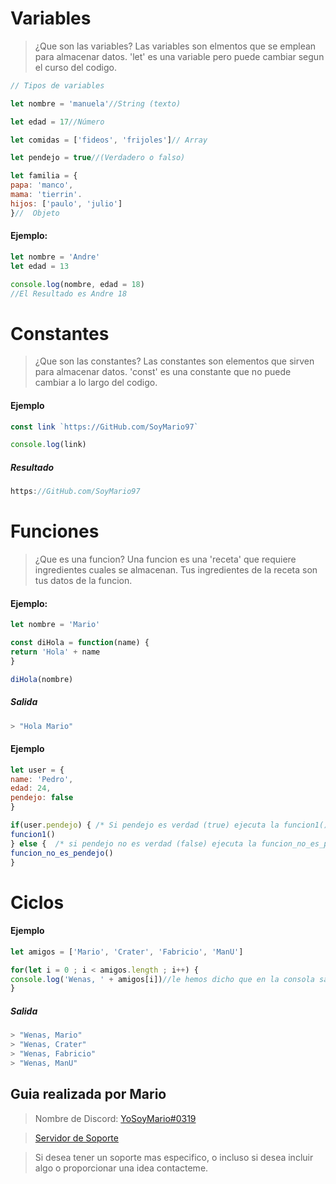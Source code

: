 # Variables

> ¿Que son las variables? Las variables son elmentos que se emplean para almacenar datos.
> 'let' es una variable pero puede cambiar segun el curso del codigo.
```js
// Tipos de variables

let nombre = 'manuela'//String (texto)

let edad = 17//Número

let comidas = ['fideos', 'frijoles']// Array

let pendejo = true//(Verdadero o falso)

let familia = {
papa: 'manco',
mama: 'tierrin'.
hijos: ['paulo', 'julio']
}//  Objeto
```
#### Ejemplo:
```js
let nombre = 'Andre'
let edad = 13

console.log(nombre, edad = 18)
//El Resultado es Andre 18
```
# Constantes

> ¿Que son las constantes? Las constantes son elementos que sirven para almacenar datos.
> 'const' es una constante que no puede cambiar a lo largo del codigo.

#### Ejemplo
```js
const link `https://GitHub.com/SoyMario97`

console.log(link)
```

##### Resultado
```js
https://GitHub.com/SoyMario97
```

# Funciones

> ¿Que es una funcion? Una funcion es una 'receta' que requiere ingredientes cuales se almacenan.
> Tus ingredientes de la receta son tus datos de la funcion.

#### Ejemplo:
```js
let nombre = 'Mario'

const diHola = function(name) {
return 'Hola' + name
}

diHola(nombre)
```
##### Salida

```js
> "Hola Mario"
```
#### Ejemplo

```js
let user = {
name: 'Pedro',
edad: 24,
pendejo: false
}

if(user.pendejo) { /* Si pendejo es verdad (true) ejecuta la funcion1() */
funcion1()
} else {  /* si pendejo no es verdad (false) ejecuta la funcion_no_es_pendejo() */
funcion_no_es_pendejo()
}
```

# Ciclos

#### Ejemplo

```js
let amigos = ['Mario', 'Crater', 'Fabricio', 'ManU']

for(let i = 0 ; i < amigos.length ; i++) {
console.log('Wenas, ' + amigos[i])//le hemos dicho que en la consola salga Wenas, <Nombre>
}
```
##### Salida

```js
> "Wenas, Mario"
> "Wenas, Crater"
> "Wenas, Fabricio"
> "Wenas, ManU"
```
## Guia realizada por Mario
> Nombre de Discord: [YoSoyMario#0319](https://DiscordApp.com/users/433039910077988874)

> [Servidor de Soporte](https://Discord.GG/yEe8PpZ)

> Si desea tener un soporte mas especifico, o incluso si desea incluir algo o proporcionar una idea contacteme.
